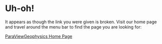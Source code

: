 # Uh-oh!

It appears as though the link you were given is broken. Visit our home page and travel around the menu bar to find the page you are looking for:

<a class="btn btn-default" href="http://paraviewgeophysics.readthedocs.io/en/latest/" role="button">ParaViewGeophysics Home Page</a>
